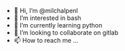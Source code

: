- 👋 Hi, I’m @milchalpenl
- 👀 I’m interested in bash
- 🌱 I’m currently learning python
- 💞️ I’m looking to collaborate on gitlab
- 📫 How to reach me ...

<!---
milchalpenl/milchalpenl is a ✨ special ✨ repository because its `README.md` (this file) appears on your GitHub profile.
You can click the Preview link to take a look at your changes.
--->
